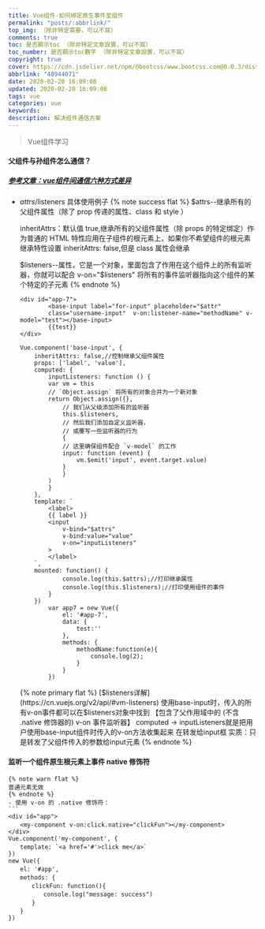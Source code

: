 ```yaml
---
title: Vue组件-如何绑定原生事件至组件
permalink: "posts/:abbrlink/"
top_img: （除非特定需要，可以不寫）
comments: true
toc: 是否顯示toc （除非特定文章設置，可以不寫）
toc_number: 是否顯示toc數字 （除非特定文章設置，可以不寫）
copyright: true
cover: https://cdn.jsdelivr.net/npm/@bootcss/www.bootcss.com@0.0.3/dist/img/vuejs.png
abbrlink: "48944071"
date: 2020-02-20 16:09:08
updated: 2020-02-20 16:09:08
tags: vue
categories: vue
keywords:
description: 解决组件通信方案
---
```



<blockquote class="blockquote-center">Vue组件学习</blockquote>

#### 父组件与孙组件怎么通信？

##### [参考文章：vue组件间通信六种方式差异](https://www.jianshu.com/p/c015141441f4)

- $attrs/$listeners 具体使用例子
  {% note success flat %}
  \$attrs--继承所有的父组件属性（除了 prop 传递的属性、class 和 style ）

  inheritAttrs：默认值 true,继承所有的父组件属性（除 props 的特定绑定）作为普通的 HTML 特性应用在子组件的根元素上，如果你不希望组件的根元素继承特性设置 inheritAttrs: false,但是 class 属性会继承

  $listeners--属性，它是一个对象，里面包含了作用在这个组件上的所有监听器，你就可以配合 v-on="$listeners" 将所有的事件监听器指向这个组件的某个特定的子元素
  {% endnote %}

    ```
    <div id="app-7">
            <base-input label="for-input" placeholder="$attr" 
            class="username-input"  v-on:listener-name="methodName" v-model="test"></base-input>
            {{test}}
    </div>
    
    Vue.component('base-input', {
        inheritAttrs: false,//控制继承父组件属性
        props: ['label', 'value'],
        computed: {
            inputListeners: function () {
            var vm = this
            // `Object.assign` 将所有的对象合并为一个新对象
            return Object.assign({},
                // 我们从父级添加所有的监听器
                this.$listeners,
                // 然后我们添加自定义监听器，
                // 或覆写一些监听器的行为
                {
                // 这里确保组件配合 `v-model` 的工作
                input: function (event) {
                    vm.$emit('input', event.target.value)
                }
                }
            )
            }
        },
        template: `
            <label>
            {{ label }}
            <input
                v-bind="$attrs"
                v-bind:value="value"
                v-on="inputListeners"
            >
            </label>
        `,
        mounted: function() {
                console.log(this.$attrs);//打印继承属性
                console.log(this.$listeners);//打印使用组件的事件
            }
        })
            var app7 = new Vue({
                el: '#app-7',
                data: {
                    test:''
                },
                methods: {
                    methodName:function(e){
                        console.log(2);
                    }
                }
            })
    ```
    {% note primary flat %}
    [$listeners详解](https://cn.vuejs.org/v2/api/#vm-listeners)
    使用base-input时，传入的所有v-on事件都可以在$listeners对象中找到
    【包含了父作用域中的 (不含 .native 修饰器的) v-on 事件监听器】
    computed -> inputListeners就是把用户使用base-input组件时传入的v-on方法收集起来 在转发给input框
    实质：只是转发了父组件传入的参数给input元素
    {% endnote %}
#### 监听一个组件原生根元素上事件 native 修饰符
    {% note warn flat %}
    普通元素无效
    {% endnote %}
    - 使用 v-on 的 .native 修饰符：
    ```
    <div id="app">
    　　<my-component v-on:click.native="clickFun"></my-component>
    </div>
    Vue.component('my-component', {
    　　template: `<a href='#'>click me</a>`
    })
    new Vue({
    　　el: '#app',
    　　methods: {
    　　　　clickFun: function(){
    　　　　　　console.log("message: success")
    　　　　}
    　　}
    })
```
